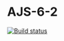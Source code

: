 # AJS-6-2

[![Build status](https://ci.appveyor.com/api/projects/status/u09ivytiggr9hlk8?svg=true)](https://ci.appveyor.com/project/Antyfeev96/ajs-6-2)
